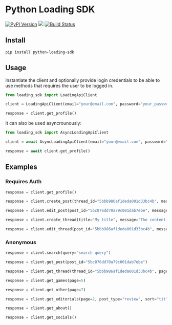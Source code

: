 # Python Loading SDK

[![PyPI Version][pypi-image]][pypi-url]
[![][versions-image]][versions-url]
[![Build Status][build-image]][build-url]

[pypi-image]: https://img.shields.io/pypi/v/python-loading-sdk
[pypi-url]: https://pypi.org/project/python-loading-sdk/
[versions-image]: https://img.shields.io/pypi/pyversions/python-loading-sdk
[versions-url]: https://pypi.org/project/python-loading-sdk/
[build-image]: https://github.com/hnrkcode/python-loading-sdk/actions/workflows/build.yaml/badge.svg
[build-url]: https://github.com/hnrkcode/python-loading-sdk/actions/workflows/build.yaml

## Install

```
pip install python-loading-sdk
```

## Usage

Instantiate the client and optionally provide login credentials to be able to use methods that requires the user to be logged in.

```python
from loading_sdk import LoadingApiClient

client = LoadingApiClient(email="your@email.com", password="your_password")

response = client.get_profile()
```

It can also be used asyncrounously:
```python
from loading_sdk import AsyncLoadingApiClient

client = await AsyncLoadingApiClient(email="your@email.com", password="your_password")

response = await client.get_profile()
```

## Examples

### Requires Auth

```python
response = client.get_profile()
```

```python
response = client.create_post(thread_id="5bbb986af1deda001d33bc4b", message="My message!")
```

```python
response = client.edit_post(post_id="5bc876dd70a79c001dab7ebe", message="My updated message!")
```

```python
response = client.create_thread(title="My title", message="The content!", category_name="games")
```

```python
response = client.edit_thread(post_id="5bbb986af1deda001d33bc4b", message="My updated message!")
```

### Anonymous

```python
response = client.search(query="search query")
```

```python
response = client.get_post(post_id="5bc876dd70a79c001dab7ebe")
```

```python
response = client.get_thread(thread_id="5bbb986af1deda001d33bc4b", page=3)
```

```python
response = client.get_games(page=5)
```

```python
response = client.get_other(page=7)
```

```python
response = client.get_editorials(page=2, post_type="review", sort="title")
```

```python
response = client.get_about()
```

```python
response = client.get_socials()
```